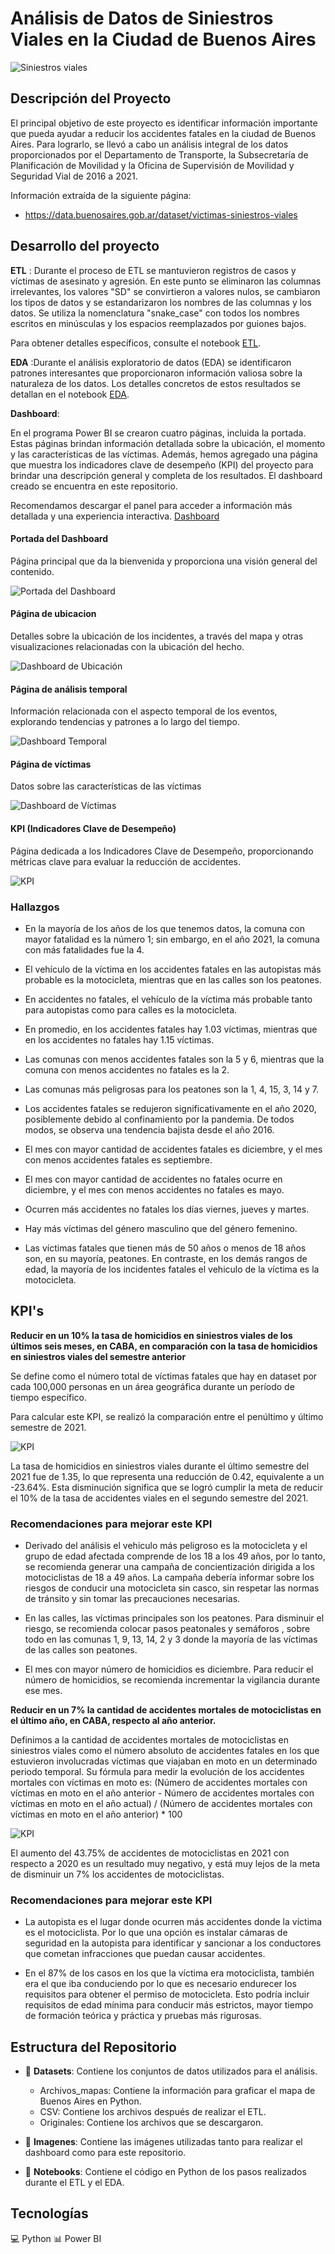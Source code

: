 # Análisis de Datos de Siniestros Viales en la Ciudad de Buenos Aires
![Siniestros viales](Imagenes/siniestros_viales.png)

## Descripción del Proyecto

El principal objetivo  de este proyecto es identificar información importante que pueda ayudar a reducir los accidentes fatales en la ciudad de Buenos Aires. Para lograrlo, se llevó a cabo un análisis integral de los datos proporcionados por el Departamento de Transporte, la Subsecretaría de Planificación de Movilidad y la Oficina de Supervisión de Movilidad y Seguridad Vial de 2016 a 2021. 

Información extraída de la siguiente página: 
- https://data.buenosaires.gob.ar/dataset/victimas-siniestros-viales




## Desarrollo del proyecto

**ETL** : Durante el proceso de ETL se mantuvieron registros de casos y víctimas de asesinato y agresión. En este punto se eliminaron las columnas irrelevantes, los valores "SD" se convirtieron a valores nulos, se cambiaron los tipos de datos y se estandarizaron los nombres de las columnas y los datos. Se utiliza la nomenclatura "snake_case" con todos los nombres escritos en minúsculas y los espacios reemplazados por guiones bajos. 

Para obtener detalles específicos, consulte el notebook [ETL](/Notebooks/ETL.ipynb).

**EDA** :Durante el análisis exploratorio de datos (EDA) se identificaron patrones interesantes que proporcionaron información valiosa sobre la naturaleza de los datos. Los detalles concretos de estos resultados se detallan en el notebook [EDA](Notebooks/EDA.ipynb). 



**Dashboard**:

En el programa Power BI  se crearon cuatro páginas, incluida la portada. Estas páginas brindan información detallada sobre la ubicación, el momento y las características de las víctimas. Además, hemos agregado una página  que muestra los indicadores clave de desempeño (KPI) del proyecto para brindar una descripción general y completa de los resultados. El dashboard creado se encuentra en este repositorio.

Recomendamos descargar el panel para acceder a información más detallada y  una experiencia interactiva. [Dashboard](Dashboard.pbix)

#### Portada del Dashboard
Página principal que da la bienvenida y proporciona una visión general del contenido.

![Portada del Dashboard](Imagenes/Portada_dashboard.png)

####  Página de ubicacion

Detalles sobre la ubicación de los incidentes,  a través del mapa y otras visualizaciones relacionadas con la ubicación del hecho.

![Dashboard de Ubicación](Imagenes/Dashboard_ubicacion.png)

####  Página de análisis temporal

Información relacionada con el aspecto temporal de los eventos, explorando tendencias y patrones a lo largo del tiempo.

![Dashboard Temporal](Imagenes/Dashboard_temporal.png)

####  Página de víctimas

Datos sobre las características de las víctimas

![Dashboard de Víctimas](Imagenes/Dahsboard_victimas.png)

####  KPI (Indicadores Clave de Desempeño)

Página dedicada a los Indicadores Clave de Desempeño, proporcionando métricas clave para evaluar la reducción de accidentes.

![KPI](Imagenes/KPI.png)


### Hallazgos

- En la mayoría de los años de los que tenemos datos, la comuna con mayor fatalidad es la número 1; sin embargo, en el año 2021, la comuna con más fatalidades fue la 4.

- El vehículo de la víctima en los accidentes fatales en las autopistas más probable es la motocicleta, mientras que en las calles son los peatones.

- En accidentes no fatales, el vehículo de la víctima más probable tanto para autopistas como para calles es la motocicleta.

- En promedio, en los accidentes fatales hay 1.03 víctimas, mientras que en los accidentes no fatales hay 1.15 víctimas.

- Las comunas con menos accidentes fatales son la 5 y 6, mientras que la comuna con menos accidentes no fatales es la 2.

- Las comunas más peligrosas para los peatones son la 1, 4, 15, 3, 14 y 7.

- Los accidentes fatales se redujeron significativamente en el año 2020, posiblemente debido al confinamiento por la pandemia. De todos modos, se observa una tendencia bajista desde el año 2016.

- El mes con mayor cantidad de accidentes fatales es diciembre, y el mes con menos accidentes fatales es septiembre.

- El mes con mayor cantidad de accidentes no fatales ocurre en diciembre, y el mes con menos accidentes no fatales es mayo.

- Ocurren más accidentes no fatales los días viernes, jueves y martes.

- Hay más víctimas del género masculino que del género femenino.

- Las víctimas fatales que tienen más de 50 años o menos de 18 años son, en su mayoría, peatones. En contraste, en los demás rangos de edad, la mayoría de los incidentes fatales el vehiculo de la víctima es la motocicleta.


## KPI's

**Reducir en un 10% la tasa de homicidios en siniestros viales de los últimos seis meses, en CABA, en comparación con la tasa de homicidios en siniestros viales del semestre anterior**

Se define como el número total de víctimas fatales que hay en dataset por cada 100,000 personas en un área geográfica durante un período de tiempo específico.

Para calcular este KPI, se realizó la comparación entre el penúltimo y último semestre de 2021.

  ![KPI](Imagenes/KPI1.png)

La tasa de homicidios en siniestros viales durante el último semestre del 2021 fue de 1.35, lo que representa una reducción de 0.42, equivalente a un -23.64%. Esta disminución significa que se logró cumplir la meta de reducir el 10% de la tasa de accidentes viales en el segundo semestre del 2021.

### Recomendaciones para mejorar este KPI

- Derivado del análisis el vehiculo más peligroso es la motocicleta y el grupo de edad afectada comprende de los 18 a los 49 años, por lo tanto, se recomienda generar una campaña de concientización dirigida a los motociclistas de 18 a 49 años. La campaña debería informar sobre los riesgos de conducir una motocicleta sin casco, sin respetar las normas de tránsito y sin tomar las precauciones necesarias.

- En las calles, las víctimas principales son los peatones. Para disminuir el riesgo, se recomienda colocar pasos peatonales y semáforos , sobre todo en las comunas  1, 9, 13, 14, 2 y 3 donde la mayoría de las víctimas de las calles son peatones.

- El mes con mayor número de homicidios es diciembre. Para reducir el número de homicidios, se recomienda incrementar la vigilancia durante ese mes. 



**Reducir en un 7% la cantidad de accidentes mortales de motociclistas en el último año, en CABA, respecto al año anterior.**

Definimos a la cantidad de accidentes mortales de motociclistas en siniestros viales como el número absoluto de accidentes fatales en los que estuvieron involucradas víctimas que viajaban en moto en un determinado periodo temporal. Su fórmula para medir la evolución de los accidentes mortales con víctimas en moto es: (Número de accidentes mortales con víctimas en moto en el año anterior - Número de accidentes mortales con víctimas en moto en el año actual) / (Número de accidentes mortales con víctimas en moto en el año anterior) * 100

![KPI](Imagenes/KPI2.png)

El aumento del 43.75% de accidentes de motociclistas en 2021 con respecto a 2020 es un resultado muy negativo, y está muy lejos de la meta de disminuir un 7% los accidentes de motociclistas.

### Recomendaciones para mejorar este KPI

- La autopista es el lugar donde ocurren más accidentes donde la víctima es el motociclista. Por lo que una opción es instalar cámaras de seguridad en la autopista para identificar y sancionar a los conductores que cometan infracciones que puedan causar accidentes.

- En el 87% de los casos en los que la víctima era motociclista, también era el que iba conduciendo por lo que es necesario endurecer los requisitos para obtener el permiso de motocicleta. Esto podría incluir requisitos de edad mínima para conducir más estrictos, mayor tiempo de formación teórica y práctica y pruebas más rigurosas.

## Estructura del Repositorio

- 📂 **Datasets**: Contiene los conjuntos de datos utilizados para el análisis.
    - Archivos_mapas: Contiene la información para graficar el mapa de Buenos Aires en Python.
    - CSV: Contiene los archivos después de realizar el ETL.
    - Originales: Contiene los archivos que se descargaron.

- 📂 **Imagenes**: Contiene las imágenes utilizadas tanto para realizar el dashboard como para este repositorio.

- 📂 **Notebooks**: Contiene el código en Python de los pasos realizados durante el ETL y el EDA.

## Tecnologías

💻 Python
📊 Power BI

